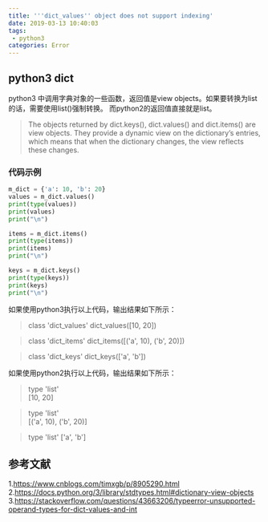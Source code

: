 ```yaml
---
title: '''dict_values'' object does not support indexing'
date: 2019-03-13 10:40:03
tags:
 - python3
categories: Error
---
```



## python3 dict
python3 中调用字典对象的一些函数，返回值是view objects。如果要转换为list的话，需要使用list()强制转换。
而python2的返回值直接就是list。
> The objects returned by dict.keys(), dict.values() and dict.items() are view objects. They provide a dynamic view on the dictionary’s entries, which means that when the dictionary changes, the view reflects these changes.

### 代码示例
```python
m_dict = {'a': 10, 'b': 20}
values = m_dict.values()
print(type(values))
print(values)
print("\n")

items = m_dict.items()
print(type(items))
print(items)
print("\n")

keys = m_dict.keys()
print(type(keys))
print(keys)
print("\n")
```
如果使用python3执行以上代码，输出结果如下所示：
> class 'dict_values'
dict_values([10, 20])

> class 'dict_items'
dict_items([('a', 10), ('b', 20)])

> class 'dict_keys'
dict_keys(['a', 'b'])

如果使用python2执行以上代码，输出结果如下所示：
> type 'list'                                                                           
[10, 20]                                                                                
                                                                                        
> type 'list'                                                                           
[('a', 10), ('b', 20)]                                                                  

> type 'list'
['a', 'b']

 
## 参考文献
1.https://www.cnblogs.com/timxgb/p/8905290.html
2.https://docs.python.org/3/library/stdtypes.html#dictionary-view-objects
3.https://stackoverflow.com/questions/43663206/typeerror-unsupported-operand-types-for-dict-values-and-int
